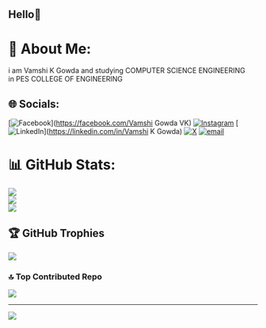 ## Hello👋
# 💫 About Me:
i am Vamshi K Gowda and studying COMPUTER SCIENCE ENGINEERING <br>in PES COLLEGE OF ENGINEERING


## 🌐 Socials:
[![Facebook](https://img.shields.io/badge/Facebook-%231877F2.svg?logo=Facebook&logoColor=white)](https://facebook.com/Vamshi Gowda VK) [![Instagram](https://img.shields.io/badge/Instagram-%23E4405F.svg?logo=Instagram&logoColor=white)](https://instagram.com/alex_killer_vk18) [![LinkedIn](https://img.shields.io/badge/LinkedIn-%230077B5.svg?logo=linkedin&logoColor=white)](https://linkedin.com/in/Vamshi K Gowda) [![X](https://img.shields.io/badge/X-black.svg?logo=X&logoColor=white)](https://x.com/VamshiKGowda1) [![email](https://img.shields.io/badge/Email-D14836?logo=gmail&logoColor=white)](mailto:vamshimicromax@gmail.com) 
# 📊 GitHub Stats:
![](https://github-readme-stats.vercel.app/api?username=VamshiGowda18&theme=dark&hide_border=true&include_all_commits=true&count_private=true)<br/>
![](https://nirzak-streak-stats.vercel.app/?user=VamshiGowda18&theme=dark&hide_border=true)<br/>
![](https://github-readme-stats.vercel.app/api/top-langs/?username=VamshiGowda18&theme=dark&hide_border=true&include_all_commits=true&count_private=true&layout=compact)

## 🏆 GitHub Trophies
![](https://github-profile-trophy.vercel.app/?username=VamshiGowda18&theme=merko&no-frame=true&no-bg=true&margin-w=4)

### 🔝 Top Contributed Repo
![](https://github-contributor-stats.vercel.app/api?username=VamshiGowda18&limit=5&theme=dark&combine_all_yearly_contributions=true)

---
[![](https://visitcount.itsvg.in/api?id=VamshiGowda18&icon=0&color=0)](https://visitcount.itsvg.in)

<!-- Proudly created with GPRM ( https://gprm.itsvg.in ) -->
